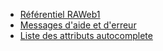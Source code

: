 * [Référentiel RAWeb1](https://accessibilite.public.lu/fr/raweb1/index.html)
* [Messages d'aide et d'erreur](https://renow.zeroheight.com/styleguide/s/105850/p/3259ed-messages-daide-et-derreur)
* [Liste des attributs autocomplete](https://accessibilite.public.lu/fr/raweb1/glossaire.html#liste-des-valeurs-possibles-pour-l-attribut-autocomplete)